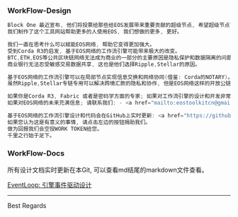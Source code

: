 ### WorkFlow-Design

```java
Block One 最近宣布, 他们将投票给那些给EOS发展带来重要贡献的超级节点, 希望超级节点可以对EOS生态发展持续做出贡献。
我们制作了这个工具网站帮助更多的人使用EOS, 我们想做的更多, 更好。
```

```java
我们一直在思考什么可以赋能EOS网络, 帮助它变得更加强大。
受到Corda R3的启发, 基于EOS网络的工作流引擎可能带来极大的改变。
BTC,ETH,EOS等公共区块链网络无法成为商业的一部分的主要原因是隐私保护和数据隔离的问题。
商业银行无法忍受敏感交易数据共享, 这也是他们选择Ripple,Stellar的原因。
```

```java
基于EOS网络的工作流引擎可以在局部节点实现信息交换和网络协同(借鉴: Corda的NOTARY)。
虽然Ripple,Stellar专链专用可以解决跨境汇款的隐私和协作, 但是EOS网络这样的开放公链在未来才有更大的可能性。
````

```java
如果你是Corda R3, Fabric 或者是密码学方面的专家; 如果对工作流引擎的设计和开发非常感兴趣;
如果对EOS网络的未来充满信息; 请联系我们: - <a href="mailto:eostoolkitcn@gmail.com">eostoolkitcn@gmail.com</a>
```

```java
基于EOS网络的工作流引擎设计和代码会在GitHub上实时更新: <a href="https://github.com/EOSToolKitCN">GitHub</a>
如果您认为这是有意义的事情, 请点击左边的按钮捐助我们。
做为回报我们会空投WORK TOKEN给您。
千里之行始于足下。
```


### WorkFlow-Docs

所有设计文档实时更新在本Git, 可以查看md结尾的markdown文件查看。

[EventLoop: 引擎事件驱动设计](https://github.com/EOSToolKitCN/workflow-design/blob/master/EventLoop.md)


----

Best Regards
